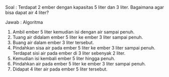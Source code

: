 Soal : 
Terdapat 2 ember dengan kapasitas 5 liter dan 3 liter. Bagaimana agar bisa dapat air 4 liter? 

Jawab : 
Algoritma 
1. Ambil ember 5 liter kemudian isi dengan air sampai penuh. 
2. Tuang air didalam ember 5 liter ke ember 3 liter sampai penuh. 
3. Buang air dalam ember 3 liter tersebut. 
4. Pindahkan sisa air pada ember 5 liter ke ember 3 liter sampai penuh. Terdapat sisi air pada ember di 3 liter sebenyak 2 liter. 
5. Kemudian isi kembali ember 5 liter hingga penuh. 
6. Pindahkan air pada ember 5 liter ke ember 3 liter sampai penuh. 
7. Didapat 4 liter air pada ember 5 liter tersebut. 